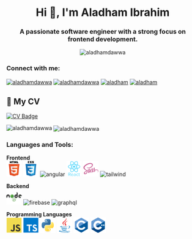 <h1 align="center">Hi 👋, I'm Aladham Ibrahim</h1>
<h3 align="center">A passionate software engineer with a strong focus on frontend development.</h3>

<p align="center"> <img src="https://komarev.com/ghpvc/?username=aladhamdawwa&label=Profile%20views&color=98a300&style=flat" alt="aladhamdawwa" /> </p>

<h3 align="left">Connect with me:</h3>
<p align="left">
<a href="https://linkedin.com/in/aladhamdawwa" target="blank"><img align="center" src="https://raw.githubusercontent.com/rahuldkjain/github-profile-readme-generator/master/src/images/icons/Social/linked-in-alt.svg" alt="aladhamdawwa" height="30" width="40" /></a>
<a href="https://www.hackerrank.com/aladhamdawwa" target="blank"><img align="center" src="https://raw.githubusercontent.com/rahuldkjain/github-profile-readme-generator/master/src/images/icons/Social/hackerrank.svg" alt="aladhamdawwa" height="30" width="40" /></a>
<a href="https://codeforces.com/profile/aladham" target="blank"><img align="center" src="https://raw.githubusercontent.com/rahuldkjain/github-profile-readme-generator/master/src/images/icons/Social/codeforces.svg" alt="aladham" height="30" width="40" /></a>
<a href="https://www.leetcode.com/aladham" target="blank"><img align="center" src="https://raw.githubusercontent.com/rahuldkjain/github-profile-readme-generator/master/src/images/icons/Social/leet-code.svg" alt="aladham" height="30" width="40" /></a>
</p>

## 📄 My CV
<p align="left">
  <a href="https://drive.google.com/file/d/1xHx3b2QBc1HfniyFjBz3Yu7qRre1GP7Z/view?usp=drive_link" target="_blank" rel="noopener noreferrer">
    <img src="https://img.shields.io/badge/View%20My%20CV-Click%20Here-blue?style=for-the-badge&logo=readme" alt="CV Badge" />
  </a>
</p>

<p><img align="left" src="https://github-readme-stats.vercel.app/api/top-langs?username=aladhamdawwa&show_icons=true&locale=en&layout=compact" alt="aladhamdawwa" /></p>

<p>&nbsp;<img align="center" src="https://github-readme-stats.vercel.app/api?username=aladhamdawwa&show_icons=true&locale=en" alt="aladhamdawwa" /></p>

<h3 align="left">Languages and Tools:</h3>

<p align="left">
  <strong>Frontend</strong><br>
    <a href="https://www.w3.org/html/" target="_blank" style="text-decoration: none;" rel="noreferrer">
    <img src="https://raw.githubusercontent.com/devicons/devicon/master/icons/html5/html5-original-wordmark.svg" alt="html5" width="40" height="40"/>
  </a>
  <a href="https://www.w3schools.com/css/" target="_blank" style="text-decoration: none;" rel="noreferrer">
    <img src="https://raw.githubusercontent.com/devicons/devicon/master/icons/css3/css3-original-wordmark.svg" alt="css3" width="40" height="40"/>
  </a>
  <a href="https://angular.io" target="_blank" style="text-decoration: none;" rel="noreferrer">
    <img src="https://angular.io/assets/images/logos/angular/angular.svg" alt="angular" width="40" height="40"/>
  </a>
  <a href="https://reactjs.org/" target="_blank" style="text-decoration: none;" rel="noreferrer">
    <img src="https://raw.githubusercontent.com/devicons/devicon/master/icons/react/react-original-wordmark.svg" alt="react" width="40" height="40"/>
  </a>
  <a href="https://sass-lang.com" target="_blank" style="text-decoration: none;" rel="noreferrer">
    <img src="https://raw.githubusercontent.com/devicons/devicon/master/icons/sass/sass-original.svg" alt="sass" width="40" height="40"/>
  </a>
  <a href="https://tailwindcss.com/" target="_blank" style="text-decoration: none;" rel="noreferrer">
    <img src="https://www.vectorlogo.zone/logos/tailwindcss/tailwindcss-icon.svg" alt="tailwind" width="40" height="40"/>
  </a>
</p>

<p align="left">
  <strong>Backend</strong><br>
  <a href="https://nodejs.org" target="_blank" style="text-decoration: none;" rel="noreferrer">
    <img src="https://raw.githubusercontent.com/devicons/devicon/master/icons/nodejs/nodejs-original-wordmark.svg" alt="nodejs" width="40" height="40"/>
  </a>
  <a href="https://firebase.google.com/" target="_blank" style="text-decoration: none;" rel="noreferrer">
    <img src="https://www.vectorlogo.zone/logos/firebase/firebase-icon.svg" alt="firebase" width="40" height="40"/>
  </a>
  <a href="https://graphql.org" target="_blank" style="text-decoration: none;" rel="noreferrer">
    <img src="https://www.vectorlogo.zone/logos/graphql/graphql-icon.svg" alt="graphql" width="40" height="40"/>
  </a>
</p>

<p align="left">
  <strong>Programming Languages</strong><br>
  <a href="https://developer.mozilla.org/en-US/docs/Web/JavaScript" target="_blank" style="text-decoration: none;" rel="noreferrer">
    <img src="https://raw.githubusercontent.com/devicons/devicon/master/icons/javascript/javascript-original.svg" alt="javascript" width="40" height="40"/>
  </a>
  <a href="https://www.typescriptlang.org/" target="_blank" style="text-decoration: none;" rel="noreferrer">
    <img src="https://raw.githubusercontent.com/devicons/devicon/master/icons/typescript/typescript-original.svg" alt="typescript" width="40" height="40"/>
  </a>
  <a href="https://www.python.org" target="_blank" style="text-decoration: none;" rel="noreferrer">
    <img src="https://raw.githubusercontent.com/devicons/devicon/master/icons/python/python-original.svg" alt="python" width="40" height="40"/>
  </a>
  <a href="https://www.java.com" target="_blank" style="text-decoration: none;" rel="noreferrer">
    <img src="https://raw.githubusercontent.com/devicons/devicon/master/icons/java/java-original.svg" alt="java" width="40" height="40"/>
  </a>
  <a href="https://www.cprogramming.com/" target="_blank" style="text-decoration: none;" rel="noreferrer">
    <img src="https://raw.githubusercontent.com/devicons/devicon/master/icons/c/c-original.svg" alt="c" width="40" height="40"/>
  </a>
  <a href="https://www.w3schools.com/cpp/" target="_blank" style="text-decoration: none;" rel="noreferrer">
    <img src="https://raw.githubusercontent.com/devicons/devicon/master/icons/cplusplus/cplusplus-original.svg" alt="cplusplus" width="40" height="40"/>
  </a>
</p>
